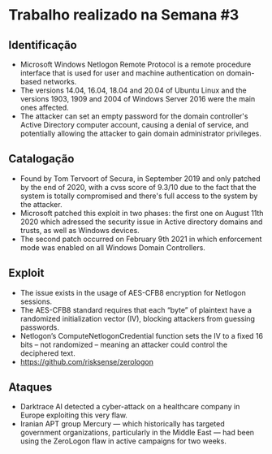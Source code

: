 
# Trabalho realizado na Semana #3

## Identificação

- Microsoft Windows Netlogon Remote Protocol is a remote procedure interface that is used for user and machine authentication on domain-based networks.
- The versions 14.04, 16.04, 18.04 and 20.04 of Ubuntu Linux and the versions 1903, 1909 and 2004 of Windows Server 2016 were the main ones affected.
- The attacker can set an empty password for the domain controller's Active Directory computer account, causing a denial of service, and potentially allowing the attacker to gain domain administrator privileges.

## Catalogação

- Found by Tom Tervoort of Secura, in September 2019 and only patched by the end of 2020, with a cvss score of 9.3/10 due to the fact that the system is totally compromised and there's full access to the system by the attacker. 
- Microsoft patched this exploit in two phases: the first one on August 11th 2020 which adressed the security issue in Active directory domains and trusts, as well as Windows devices.
- The second patch occurred on February 9th 2021 in which enforcement mode was enabled on all Windows Domain Controllers.

## Exploit

- The issue exists in the usage of AES-CFB8 encryption for Netlogon sessions. 
- The AES-CFB8 standard requires that each “byte” of plaintext have a randomized initialization vector (IV), blocking attackers from guessing passwords.
- Netlogon’s ComputeNetlogonCredential function sets the IV to a fixed 16 bits – not randomized –  meaning an attacker could control the deciphered text.
- https://github.com/risksense/zerologon

## Ataques

- Darktrace AI detected a cyber-attack on a healthcare company in Europe exploiting this very flaw.
- Iranian APT group Mercury — which historically has targeted government organizations, particularly in the Middle East — had been using the ZeroLogon flaw in active campaigns for two weeks.

